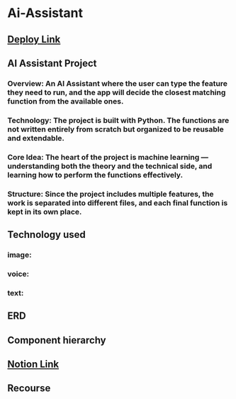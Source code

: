 # Ai-Assistant

## [Deploy Link](#)


## **AI Assistant Project**

### **Overview**: An AI Assistant where the user can type the feature they need to run, and the app will decide the closest matching function from the available ones.  

### **Technology**: The project is built with Python. The functions are not written entirely from scratch but organized to be reusable and extendable.  

### **Core Idea**: The heart of the project is machine learning — understanding both the theory and the technical side, and learning how to perform the functions effectively.  

### **Structure**: Since the project includes multiple features, the work is separated into different files, and each final function is kept in its own place.  



## Technology used
### image: 
### voice: 
### text: 


## ERD
[](./media/ERD.png)

## Component hierarchy
[](./media//component%20hierarchy.png)

## [Notion Link](https://www.notion.so/1a9fcd547d3180a99177c3abfa077934?v=248fcd547d3180c68a78000ca4239520&source=copy_link)

## Recourse


